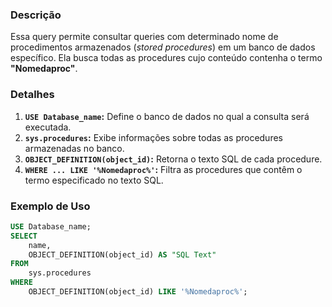 ### Descrição
Essa query permite consultar queries com determinado nome de procedimentos armazenados (*stored procedures*) em um banco de dados específico. Ela busca todas as procedures cujo conteúdo contenha o termo **"Nomedaproc"**.

### Detalhes
1. **`USE Database_name`:** Define o banco de dados no qual a consulta será executada.
2. **`sys.procedures`:** Exibe informações sobre todas as procedures armazenadas no banco.
3. **`OBJECT_DEFINITION(object_id)`:** Retorna o texto SQL de cada procedure.
4. **`WHERE ... LIKE '%Nomedaproc%'`:** Filtra as procedures que contêm o termo especificado no texto SQL.

### Exemplo de Uso
```sql
USE Database_name;
SELECT
    name,
    OBJECT_DEFINITION(object_id) AS "SQL Text"
FROM
    sys.procedures
WHERE
    OBJECT_DEFINITION(object_id) LIKE '%Nomedaproc%';
```